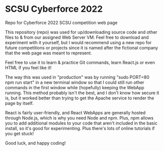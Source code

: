 # SCSU Cyberforce 2022
Repo for Cyberforce 2022 SCSU competition web page

This repository (repo) was used for up/downloading source code and other files to & from our 
assigned Web Server VM. Feel free to download and experiment with it yourself, 
but I would recommend using a new repo for future competitions or projects since it is named after
the fictional company that the web page was meant to represent. 

Feel free to use it to learn & practice Git commands, learn React.js or even HTML if you feel like it!

The way this was used in "production" was by running "sudo PORT=80 npm run start" in a new terminal window 
so that I could still run other commands in the first window while (hopefully) keeping the WebApp running. 
This method probably isn't the best, and I don't know how secure it is, but it worked better than trying 
to get the Apache service to render the page by itself. 

React is fairly user-friendly, and React WebApps are generally hosted through Node.js, which is why you need
Node and npm. Plus, npm allows you to add additional modules to your code that aren't included in the 
basic install, so it's good for experimenting. Plus there's lots of online tutorials if you get stuck!

Good luck, and happy coding!
